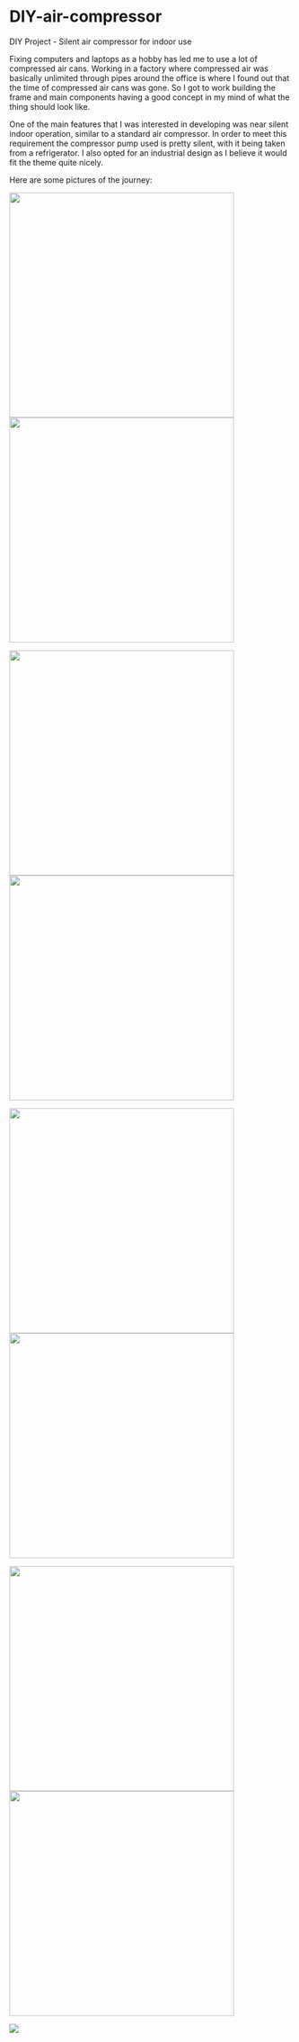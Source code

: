 # DIY-air-compressor
DIY Project - Silent air compressor for indoor use

Fixing computers and laptops as a hobby has led me to use a lot of compressed air cans. Working in a factory where compressed air was basically unlimited through pipes around the office is where I found out that the time of compressed air cans was gone. So I got to work building the frame and main components having a good concept in my mind of what the thing should look like.

One of the main features that I was interested in developing was near silent indoor operation, similar to a standard air compressor. In order to meet this requirement the compressor pump used is pretty silent, with it being taken from a refrigerator. I also opted for an industrial design as I believe it would fit the theme quite nicely.

Here are some pictures of the journey:

<img src="Photos/IMG_4315.JPG" width=400> <img src="Photos/IMG_4316.JPG" width=400>

<img src="Photos/IMG_4318.JPG" width=400> <img src="Photos/IMG_4347.JPG" width=400>

<img src="Photos/IMG_4352.JPG" width=400> <img src="Photos/IMG_4416.JPG" width=400>

<img src="Photos/IMG_4465.JPG" width=400> <img src="Photos/IMG_4468.JPG" width=400>

<img src="Photos/IMG_4475.JPG">
